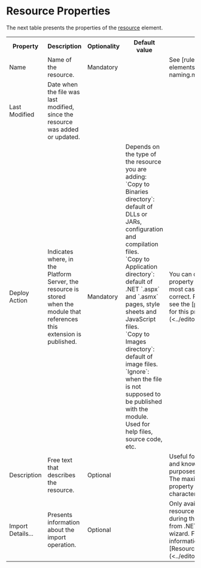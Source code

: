 # Resource Properties

The next table presents the properties of the [resource](<../../../extensibility-and-integration/integration-studio/managing-extensions/resource-define.md>) element.  
  
<table markdown="1">
<tr>
<th>
Property
</th>
<th>
Description
</th>
<th>
Optionality
</th>
<th>
Default value
</th>
<th>
Obs.
</th> </tr>
<tr>
<td>
Name
</td>
<td>
Name of the resource.
</td>
<td>
Mandatory
</td>
<td>
</td>
<td>
See [rules for naming elements](<../element-naming.md>).
</td> </tr>
<tr>
<td>
Last Modified
</td>
<td>
Date when the file was last modified, since the resource was added or updated.
</td>
<td>
</td>
<td>
</td>
<td>
</td> </tr>
<tr>
<td>
Deploy Action
</td>
<td>
Indicates where, in the Platform Server, the resource is stored when the module that references this extension is published.
</td>
<td>
Mandatory
</td>
<td>
Depends on the type of the resource you are adding:<br/>
`Copy to Binaries directory`: default of DLLs or JARs, configuration and compilation files.<br/>
`Copy to Application directory`: default of .NET `.aspx` and `.asmx` pages, style sheets and JavaScript files.<br/>
`Copy to Images directory`: default of image files.<br/>
`Ignore`: when the file is not supposed to be published with the module. Used for help files, source code, etc.
</td>
<td>
You can change the property value but, in most cases, the default is correct. For more details, see the [possible values for this property](<../editor/resource.md>).
</td> </tr>
<tr>
<td>
Description
</td>
<td>
Free text that describes the resource.
</td>
<td>
Optional
</td>
<td>
</td>
<td>
Useful for documentation and knowledge transfer purposes.<br/>
The maximum size of this property is 255 characters.
</td> </tr>
<tr>
<td>
Import Details...
</td>
<td>
Presents information about the import operation.
</td>
<td>
Optional
</td>
<td>
</td>
<td>
Only available when the resource was added during the Import Actions from .NET Assembly wizard. For more information, see [Resource Editor](<../editor/resource.md>).
</td> </tr> </table>
